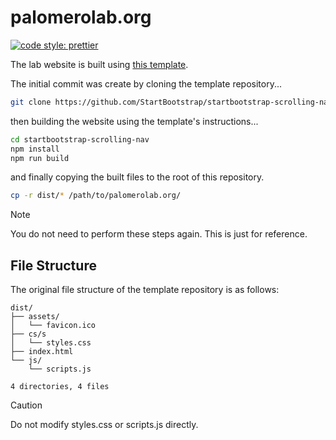 # palomerolab.org

[![code style: prettier](https://img.shields.io/badge/code_style-prettier-ff69b4.svg?style=flat-square)](https://github.com/prettier/prettier)

The lab website is built using [this template](https://github.com/StartBootstrap/startbootstrap-scrolling-nav).

The initial commit was create by cloning the template repository...

```sh
git clone https://github.com/StartBootstrap/startbootstrap-scrolling-nav.git
```

then building the website using the template's instructions...

```sh
cd startbootstrap-scrolling-nav
npm install
npm run build
```

and finally copying the built files to the root of this repository.

```sh
cp -r dist/* /path/to/palomerolab.org/
```

> [!NOTE]
> You do not need to perform these steps again. This is just for reference.

## File Structure

The original file structure of the template repository is as follows:

```
dist/
├── assets/
│   └── favicon.ico
├── cs/s
│   └── styles.css
├── index.html
└── js/
    └── scripts.js

4 directories, 4 files
```

> [!CAUTION]
> Do not modify styles.css or scripts.js directly.
